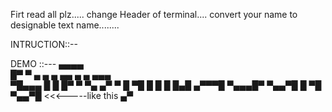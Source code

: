 Firt read all plz.....
change Header of terminal....
convert your name to designable text name........

INTRUCTION::--

DEMO ::--- 
  ▄▄▄▄                             
 █▀   ▀ ▄   ▄   ▄ ▄▄  ▄   ▄   ▄▄▄  
 ▀█▄▄▄  █   █   █▀  ▀ ▀▄ ▄▀  ▀   █ 
     ▀█ █   █   █      █▄█   ▄▀▀▀█ 
 ▀▄▄▄█▀ ▀▄▄▀█   █      ▀█    ▀▄▄▀█ <<<-----like this
                       ▄▀     
 

